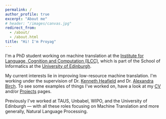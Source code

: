```yaml
---
permalink: /
author_profile: true
excerpt: "About me"
# header: "/images/canvas.jpg"
redirect_from: 
  - /about/
  - /about.html
title: "Hi! I'm Proyag"
---
```


I'm a PhD student working on machine translation at the [Institute for Language, Cognition and Computation (ILCC)](http://web.inf.ed.ac.uk/ilcc), which is part of the School of Informatics at the [University of Edinburgh](https://www.ed.ac.uk/).

My current interests lie in improving low-resource machine translation. I'm working under the supervision of Dr. [Kenneth Heafield](https://kheafield.com/) and Dr. [Alexandra Birch](http://homepages.inf.ed.ac.uk/abmayne/). To see some examples of things I've worked on, have a look at my [CV](/cv) and/or [Projects](/projects) pages.

Previously I've worked at TAUS, Unbabel, WIPO, and the University of Edinburgh — with all these roles focusing on Machine Translation and more generally, Natural Language Processing.

